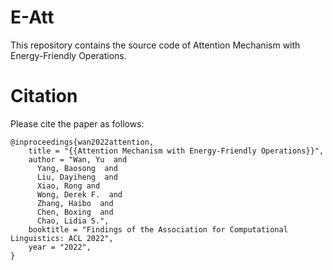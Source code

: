 # E-Att

This repository contains the source code of Attention Mechanism with Energy-Friendly Operations.


# Citation

Please cite the paper as follows:

```
@inproceedings{wan2022attention,
    title = "{{Attention Mechanism with Energy-Friendly Operations}}",
    author = "Wan, Yu  and
      Yang, Baosong  and
      Liu, Dayiheng  and
      Xiao, Rong and
      Wong, Derek F.  and
      Zhang, Haibo  and
      Chen, Boxing  and
      Chao, Lidia S.",
    booktitle = "Findings of the Association for Computational Linguistics: ACL 2022",
    year = "2022",
}
```
